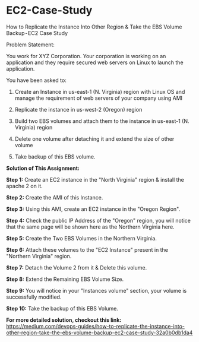 # EC2-Case-Study
How to Replicate the Instance Into Other Region &amp; Take the EBS Volume Backup - EC2 Case Study

Problem Statement:

You work for XYZ Corporation. Your corporation is working on an application and they require secured web servers on Linux to launch the application.

You have been asked to:

1. Create an Instance in us-east-1 (N. Virginia) region with Linux OS and manage the requirement of web servers of your company using AMI

2. Replicate the instance in us-west-2 (Oregon) region

3. Build two EBS volumes and attach them to the instance in us-east-1 (N. Virginia) region

4. Delete one volume after detaching it and extend the size of other volume

5. Take backup of this EBS volume.


**Solution of This Assignment:**

**Step 1:** Create an EC2 instance in the "North Virginia" region & install the apache 2 on it.

**Step 2:** Create the AMI of this Instance.

**Step 3:** Using this AMI, create an EC2 instance in the "Oregon Region".

**Step 4:** Check the public IP Address of the "Oregon" region, you will notice that the same page will be shown here as the Northern Virginia here.

**Step 5:** Create the Two EBS Volumes in the Northern Virginia.

**Step 6:** Attach these volumes to the "EC2 Instance" present in the "Northern Virginia" region.

**Step 7:** Detach the Volume 2 from it & Delete this volume.

**Step 8:** Extend the Remaining EBS Volume Size.

**Step 9:** You will notice in your "Instances volume" section, your volume is successfully modified.

**Step 10:** Take the backup of this EBS Volume.

**For more detailed solution, checkout this link:** https://medium.com/devops-guides/how-to-replicate-the-instance-into-other-region-take-the-ebs-volume-backup-ec2-case-study-32a0b0db1da4 
